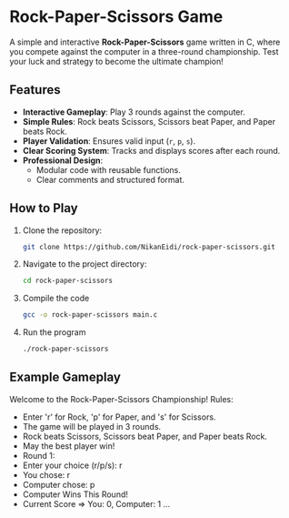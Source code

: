 # Rock-Paper-Scissors Game

A simple and interactive **Rock-Paper-Scissors** game written in C, where you compete against the computer in a three-round championship. Test your luck and strategy to become the ultimate champion!

## Features

- **Interactive Gameplay**: Play 3 rounds against the computer.
- **Simple Rules**: Rock beats Scissors, Scissors beat Paper, and Paper beats Rock.
- **Player Validation**: Ensures valid input (`r`, `p`, `s`).
- **Clear Scoring System**: Tracks and displays scores after each round.
- **Professional Design**:
  - Modular code with reusable functions.
  - Clear comments and structured format.

## How to Play

1. Clone the repository:
   ```bash
   git clone https://github.com/NikanEidi/rock-paper-scissors.git
   
2.	Navigate to the project directory:
    ```bash
    cd rock-paper-scissors
    
3.  Compile the code
    ```bash
    gcc -o rock-paper-scissors main.c
4.  Run the program
    ```bash
    ./rock-paper-scissors

## Example Gameplay
Welcome to the Rock-Paper-Scissors Championship!
Rules:
 - Enter 'r' for Rock, 'p' for Paper, and 's' for Scissors.
 - The game will be played in 3 rounds.
 - Rock beats Scissors, Scissors beat Paper, and Paper beats Rock.
 - May the best player win!
 - Round 1:
 - Enter your choice (r/p/s): r
 - You chose: r
 - Computer chose: p
 - Computer Wins This Round!
 - Current Score => You: 0, Computer: 1
...
